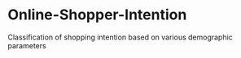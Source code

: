 # Online-Shopper-Intention
Classification of shopping intention based on various demographic parameters
